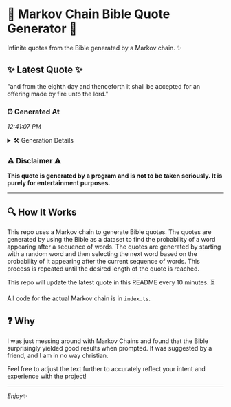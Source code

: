 # 📖 Markov Chain Bible Quote Generator 📖

Infinite quotes from the Bible generated by a Markov chain. ✨

## ✨ Latest Quote ✨
"and from the eighth day and thenceforth it shall be accepted for an offering made by fire unto the lord."

### ⏰ Generated At
*12:41:07 PM*

<details>
    <summary>🛠️ Generation Details</summary>
    <p>
        <strong>🌱 Seed:</strong> and<br>
        <strong>🔄 Iterations:</strong> 19<br>
        <strong>📜 Context History:</strong><br>[ and ]: from<br>[ and, from ]: the<br>[ and, from, the ]: eighth<br>[ and, from, the, eighth ]: day<br>[ and, from, the, eighth, day ]: and<br>[ and, from, the, eighth, day, and ]: thenceforth<br>[ from, the, eighth, day, and, thenceforth ]: it<br>[ the, eighth, day, and, thenceforth, it ]: shall<br>[ eighth, day, and, thenceforth, it, shall ]: be<br>[ day, and, thenceforth, it, shall, be ]: accepted<br>[ and, thenceforth, it, shall, be, accepted ]: for<br>[ thenceforth, it, shall, be, accepted, for ]: an<br>[ it, shall, be, accepted, for, an ]: offering<br>[ shall, be, accepted, for, an, offering ]: made<br>[ be, accepted, for, an, offering, made ]: by<br>[ accepted, for, an, offering, made, by ]: fire<br>[ for, an, offering, made, by, fire ]: unto<br>[ an, offering, made, by, fire, unto ]: the<br>[ offering, made, by, fire, unto, the ]: lord.<br>
    </p>
</details>

### ⚠️ Disclaimer ⚠️
**This quote is generated by a program and is not to be taken seriously. It is purely for entertainment purposes.**

---

## 🔍 How It Works

This repo uses a Markov chain to generate Bible quotes. The quotes are generated by using the Bible as a dataset to find the probability of a word appearing after a sequence of words. The quotes are generated by starting with a random word and then selecting the next word based on the probability of it appearing after the current sequence of words. This process is repeated until the desired length of the quote is reached.

This repo will update the latest quote in this README every 10 minutes. ⏳

All code for the actual Markov chain is in `index.ts`.

## ❓ Why

I was just messing around with Markov Chains and found that the Bible surprisingly yielded good results when prompted. 
It was suggested by a friend, and I am in no way christian.

Feel free to adjust the text further to accurately reflect your intent and experience with the project!

---

*Enjoy*✨
